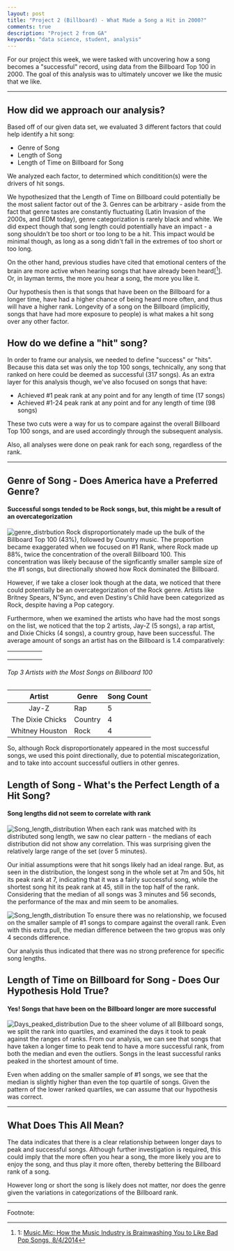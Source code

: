```yaml
---
layout: post
title: "Project 2 (Billboard) - What Made a Song a Hit in 2000?"
comments: true
description: "Project 2 from GA"
keywords: "data science, student, analysis"
---
```


For our project this week, we were tasked with uncovering how a song becomes a "successful" record, using data from the Billboard Top 100 in 2000. The goal of this analysis was to ultimately uncover we like the music that we like. 

---
## How did we approach our analysis?
Based off of our given data set, we evaluated 3 different factors that could help identify a hit song:
- Genre of Song
- Length of Song
- Length of Time on Billboard for Song

We analyzed each factor, to determined which conditition(s) were the drivers of hit songs. 

We hypothesized that the Length of Time on Billboard could potentially be the most salient factor out of the 3. Genres can be arbitrary - aside from the fact that genre tastes are constantly fluctuating (Latin Invasion of the 2000s, and EDM today), genre categorization is rarely black and white.  We did expect though that song length could potentially have an impact - a song shouldn't be too short or too long to be a hit. This impact would be minimal though, as long as a song didn't fall in the extremes of too short or too long. 

On the other hand, previous studies have cited that emotional centers of the brain are more active when hearing songs that have already been heard[[^1]]. Or, in layman terms, the more you hear a song, the more you like it. 

Our hypothesis then is that songs that have been on the Billboard for a longer time, have had a higher chance of being heard more often, and thus will have a higher rank. Longevity of a song on the Billboard (implicitly, songs that have had more exposure to people) is what makes a hit song over any other factor. 

## How do we define a "hit" song?
In order to frame our analysis, we needed to define "success" or "hits". Because this data set was only the top 100 songs, technically, any song that ranked on here could be deemed as successful (317 songs). As an extra layer for this analysis though, we've also focused on songs that have:
- Achieved #1 peak rank at any point and for any length of time (17 songs)
- Achieved #1-24 peak rank at any point and for any length of time (98 songs)

These two cuts were a way for us to compare against the overall Billboard Top 100 songs, and are used accordingly through the subsequent analysis.

Also, all analyses were done on peak rank for each song, regardless of the rank. 

---
## Genre of Song - Does America have a Preferred Genre?
#### Successful songs tended to be Rock songs, but, this might be a result of an overcategorization
![genre_distrbution](http://yoyoyokatty.github.io/images_kl/project2-bb/Genre_distribution.png)
Rock disproportionately made up the bulk of the Billboard Top 100 (43%), followed by Country music. The proportion became exaggerated when we focused on #1 Rank, where Rock made up 88%, twice the concentration of the overall Billboard 100. This concentration was likely because of the signficantly smaller sample size of the #1 songs, but directionally showed how Rock dominated the Billboard. 

However, if we take a closer look though at the data, we noticed that there could potentially be an overcategorization of the Rock genre. Artists like Britney Spears, N'Sync, and even Destiny's Child have been categorized as Rock, despite having a Pop category.

Furthermore, when we examined the artists who have had the most songs on the list, we noticed that the top 2 artists, Jay-Z (5 songs), a rap artist, and Dixie Chicks (4 songs), a country group, have been successful. The average amount of songs an artist has on the Billboard is 1.4 comparatively:

|   |   |   |   |   |
|---|---|---|---|---|
|   |   |   |   |   |
|   |   |   |   |   |
|   |   |   |   |   | 

###### Top 3 Artists with the Most Songs on Billboard 100
|      Artist      | Genre   | Song Count |
|:----------------:|---------|------------|
| Jay-Z            | Rap     | 5          |
| The Dixie Chicks | Country | 4          |
| Whitney Houston  | Rock    | 4          |

So, although Rock disproportionately appeared in the most successful songs, we used this point directionally, due to potential miscategorization, and to take into account successful outliers in other genres. 

## Length of Song - What's the Perfect Length of a Hit Song?
#### Song lengths did not seem to correlate with rank
![Song_length_distribution](http://yoyoyokatty.github.io/images_kl/project2-bb/Song_length_distribution.png)
When each rank was matched with its distributed song length, we saw no clear pattern - the medians of each distribution did not show any correlation. This was surprising given the relatively large range of the set (over 5 minutes).

Our initial assumptions were that hit songs likely had an ideal range. But, as seen in the distribution, the longest song in the whole set at 7m and 50s, hit its peak rank at 7, indicating that it was a fairly successful song, while the shortest song hit its peak rank at 45, still in the top half of the rank. Considering that the median of all songs was 3 minutes and 56 seconds, the performance of the max and min seem to be anomalies. 

![Song_length_distribution](http://yoyoyokatty.github.io/images_kl/project2-bb/Song_length_distribution_RankOne.png)
To ensure there was no relationship, we focused on the smaller sample of #1 songs to compare against the overall rank. Even with this extra pull, the median difference between the two gropus was only 4 seconds difference. 

Our analysis thus indicated that there was no strong preference for specific song lengths.

## Length of Time on Billboard for Song - Does Our Hypothesis Hold True?
#### Yes! Songs that have been on the Billboard longer are more successful
![Days_peaked_distribution](http://yoyoyokatty.github.io/images_kl/project2-bb/Days_peaked_distribution.png)
Due to the sheer volume of all Billboard songs, we split the rank into quartiles, and examined the days it took to peak against the ranges of ranks. From our analysis, we can see that songs that have taken a longer time to peak tend to have a more successful rank, from both the median and even the outliers. Songs in the least successful ranks peaked in the shortest amount of time. 

Even when adding on the smaller sample of #1 songs, we see that the median is slightly higher than even the top quartile of songs. Given the pattern of the lower ranked quartiles, we can assume that our hypothesis was correct. 

---
## What Does This All Mean?
The data indicates that there is a clear relationship between longer days to peak and successful songs. Although further investigation is required, this could imply that the more often you hear a song, the more likely you are to enjoy the song, and thus play it more often, thereby bettering the Billboard rank of a song. 

However long or short the song is likely does not matter, nor does the genre given the variations in categorizations of the Billboard rank. 

---
Footnote:

[^1]: 1: [Music.Mic: How the Music Industry is Brainwashing You to Like Bad Pop Songs, 8/4/2014](https://mic.com/articles/95260/how-the-music-industry-is-brainwashing-you-to-like-bad-pop-songs#.M2Q2JCLMI)
